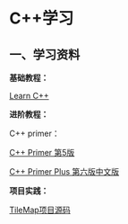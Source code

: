 # C++学习

## 一、学习资料

**基础教程：** 

[Learn C++](https://markdown.com.cn)

**进阶教程：**

C++ primer：

[C++ Primer 第5版](https://pan.baidu.com/s/1CS0cC_8qPv_R74NX697HIw?pwd=mv25)

[C++ Primer Plus 第六版中文版](https://github.com/ShujiaHuang/Cpp-Primer-Plus-6th)

**项目实践：**

[TileMap项目源码](https://github.com/mapeditor/tiled?tab=readme-ov-file)